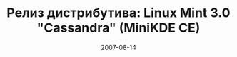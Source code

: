 ---
layout: post
title: "Релиз дистрибутива: Linux Mint 3.0 \"Cassandra\" (MiniKDE CE)"
date: 2007-08-14   
---
